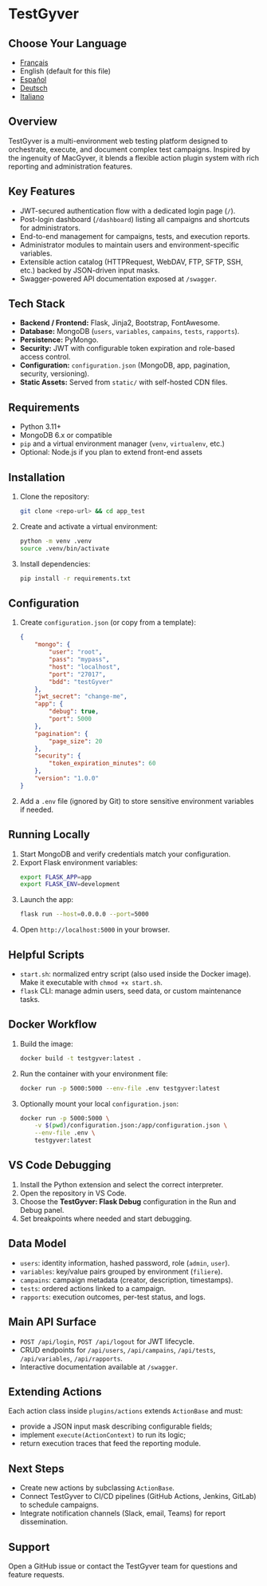 # TestGyver

## Choose Your Language
- [Français](../README.md)
- English (default for this file)
- [Español](README.es.md)
- [Deutsch](README.de.md)
- [Italiano](README.it.md)

## Overview
TestGyver is a multi-environment web testing platform designed to orchestrate, execute, and document complex test campaigns. Inspired by the ingenuity of MacGyver, it blends a flexible action plugin system with rich reporting and administration features.

## Key Features
- JWT-secured authentication flow with a dedicated login page (`/`).
- Post-login dashboard (`/dashboard`) listing all campaigns and shortcuts for administrators.
- End-to-end management for campaigns, tests, and execution reports.
- Administrator modules to maintain users and environment-specific variables.
- Extensible action catalog (HTTPRequest, WebDAV, FTP, SFTP, SSH, etc.) backed by JSON-driven input masks.
- Swagger-powered API documentation exposed at `/swagger`.

## Tech Stack
- **Backend / Frontend:** Flask, Jinja2, Bootstrap, FontAwesome.
- **Database:** MongoDB (`users`, `variables`, `campains`, `tests`, `rapports`).
- **Persistence:** PyMongo.
- **Security:** JWT with configurable token expiration and role-based access control.
- **Configuration:** `configuration.json` (MongoDB, app, pagination, security, versioning).
- **Static Assets:** Served from `static/` with self-hosted CDN files.

## Requirements
- Python 3.11+
- MongoDB 6.x or compatible
- `pip` and a virtual environment manager (`venv`, `virtualenv`, etc.)
- Optional: Node.js if you plan to extend front-end assets

## Installation
1. Clone the repository:
   ```bash
   git clone <repo-url> && cd app_test
   ```
2. Create and activate a virtual environment:
   ```bash
   python -m venv .venv
   source .venv/bin/activate
   ```
3. Install dependencies:
   ```bash
   pip install -r requirements.txt
   ```

## Configuration
1. Create `configuration.json` (or copy from a template):
   ```json
   {
       "mongo": {
           "user": "root",
           "pass": "mypass",
           "host": "localhost",
           "port": "27017",
           "bdd": "testGyver"
       },
       "jwt_secret": "change-me",
       "app": {
           "debug": true,
           "port": 5000
       },
       "pagination": {
           "page_size": 20
       },
       "security": {
           "token_expiration_minutes": 60
       },
       "version": "1.0.0"
   }
   ```
2. Add a `.env` file (ignored by Git) to store sensitive environment variables if needed.

## Running Locally
1. Start MongoDB and verify credentials match your configuration.
2. Export Flask environment variables:
   ```bash
   export FLASK_APP=app
   export FLASK_ENV=development
   ```
3. Launch the app:
   ```bash
   flask run --host=0.0.0.0 --port=5000
   ```
4. Open `http://localhost:5000` in your browser.

## Helpful Scripts
- `start.sh`: normalized entry script (also used inside the Docker image). Make it executable with `chmod +x start.sh`.
- `flask` CLI: manage admin users, seed data, or custom maintenance tasks.

## Docker Workflow
1. Build the image:
   ```bash
   docker build -t testgyver:latest .
   ```
2. Run the container with your environment file:
   ```bash
   docker run -p 5000:5000 --env-file .env testgyver:latest
   ```
3. Optionally mount your local `configuration.json`:
   ```bash
   docker run -p 5000:5000 \
       -v $(pwd)/configuration.json:/app/configuration.json \
       --env-file .env \
       testgyver:latest
   ```

## VS Code Debugging
1. Install the Python extension and select the correct interpreter.
2. Open the repository in VS Code.
3. Choose the **TestGyver: Flask Debug** configuration in the Run and Debug panel.
4. Set breakpoints where needed and start debugging.

## Data Model
- `users`: identity information, hashed password, role (`admin`, `user`).
- `variables`: key/value pairs grouped by environment (`filiere`).
- `campains`: campaign metadata (creator, description, timestamps).
- `tests`: ordered actions linked to a campaign.
- `rapports`: execution outcomes, per-test status, and logs.

## Main API Surface
- `POST /api/login`, `POST /api/logout` for JWT lifecycle.
- CRUD endpoints for `/api/users`, `/api/campains`, `/api/tests`, `/api/variables`, `/api/rapports`.
- Interactive documentation available at `/swagger`.

## Extending Actions
Each action class inside `plugins/actions` extends `ActionBase` and must:
- provide a JSON input mask describing configurable fields;
- implement `execute(ActionContext)` to run its logic;
- return execution traces that feed the reporting module.

## Next Steps
- Create new actions by subclassing `ActionBase`.
- Connect TestGyver to CI/CD pipelines (GitHub Actions, Jenkins, GitLab) to schedule campaigns.
- Integrate notification channels (Slack, email, Teams) for report dissemination.

## Support
Open a GitHub issue or contact the TestGyver team for questions and feature requests.
